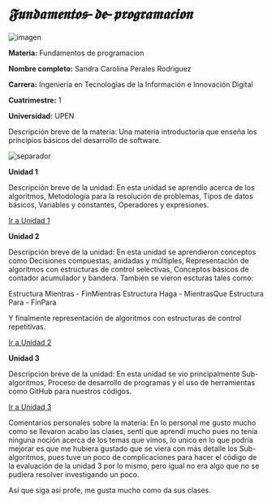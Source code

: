 # *𝕱𝖚𝖓𝖉𝖆𝖒𝖊𝖓𝖙𝖔𝖘-𝖉𝖊-𝖕𝖗𝖔𝖌𝖗𝖆𝖒𝖆𝖈𝖎𝖔𝖓*
![imagen](https://i.pinimg.com/originals/84/da/da/84dada0a5dcfd790700df3dd87897aef.gif)


**Materia:** Fundamentos de programacion

**Nombre completo:** Sandra Carolina Perales Rodriguez

**Carrera:** Ingeniería en Tecnologías de la Información e Innovación Digital

**Cuatrimestre:** 1

**Universidad:** UPEN

Descripción breve de la materia: Una materia introductoria que enseña los principios básicos del desarrollo de software.

![separador](https://img.freepik.com/vector-gratis/fondo-vector-noche-espacio-galaxia-cielo-purpura-banner-cosmos-abstracto-rosa-planeta-diseno-exterior-textura-luz-estrellada-encabezado-sitio-web-metaverso-dibujos-animados-grafico-gradiente-brillante-moderno_107791-22144.jpg)

**Unidad 1**

Descripción breve de la unidad: En esta unidad se aprendio acerca de los algoritmos, Metodología para la resolución de
problemas, Tipos de datos básicos, Variables y constantes, Operadores y expresiones.

[Ir a Unidad 1](https://github.com/UngivenStar/Fundamentos-de-programaci-n/tree/main/U1)

**Unidad 2**

Descripción breve de la unidad: En esta unidad se aprendieron conceptos como Decisiones compuestas, anidadas y
múltiples, Representación de algoritmos con estructuras de control selectivas, Conceptos básicos de contador acumulador y bandera.
También se vieron escturas tales como:

Estructura Mientras - FinMientras
Estructura Haga - MientrasQue
Estructura Para - FinPara

Y finalmente representación de algoritmos con estructuras de control repetitivas.

[Ir a Unidad 2](https://github.com/UngivenStar/Fundamentos-de-programaci-n/tree/main/U2)

**Unidad 3**

Descripción breve de la unidad: En esta unidad se vio principalmente Sub-algoritmos, Proceso de desarrollo de programas y el uso de herramientas como GitHub para nuestros códigos.

[Ir a Unidad 3](https://github.com/UngivenStar/Fundamentos-de-programaci-n/tree/main/U3%20)

Comentarios personales sobre la materia:
En lo personal me gusto mucho como se llevaron acabo las clases, sentí que aprendí mucho pues no tenía ninguna noción acerca de los temas que vimos,
lo unico en lo que podría mejorar es que me hubiera gustado que se viera con más detalle los Sub-algoritmos, pues tuve un poco de complicaciones para
hacer el código de la evaluación de la unidad 3 por lo mismo, pero igual no era algo que no se pudiera resolver investigando un poco.

Así que siga así profe, me gusta mucho como da sus clases.
